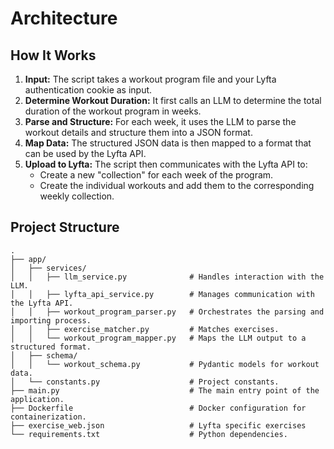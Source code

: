 # Architecture

## How It Works

1.  **Input:** The script takes a workout program file and your Lyfta authentication cookie as input.
2.  **Determine Workout Duration:** It first calls an LLM to determine the total duration of the workout program in weeks.
3.  **Parse and Structure:** For each week, it uses the LLM to parse the workout details and structure them into a JSON format.
4.  **Map Data:** The structured JSON data is then mapped to a format that can be used by the Lyfta API.
5.  **Upload to Lyfta:** The script then communicates with the Lyfta API to:
    -   Create a new "collection" for each week of the program.
    -   Create the individual workouts and add them to the corresponding weekly collection.

## Project Structure

```
.
├── app/
│   ├── services/
│   │   ├── llm_service.py              # Handles interaction with the LLM.
│   │   ├── lyfta_api_service.py        # Manages communication with the Lyfta API.
│   │   ├── workout_program_parser.py   # Orchestrates the parsing and importing process.
│   │   ├── exercise_matcher.py         # Matches exercises.
│   │   └── workout_program_mapper.py   # Maps the LLM output to a structured format.
│   ├── schema/
│   │   └── workout_schema.py           # Pydantic models for workout data.
│   └── constants.py                    # Project constants.
├── main.py                             # The main entry point of the application.
├── Dockerfile                          # Docker configuration for containerization.
├── exercise_web.json                   # Lyfta specific exercises
└── requirements.txt                    # Python dependencies.
``` 